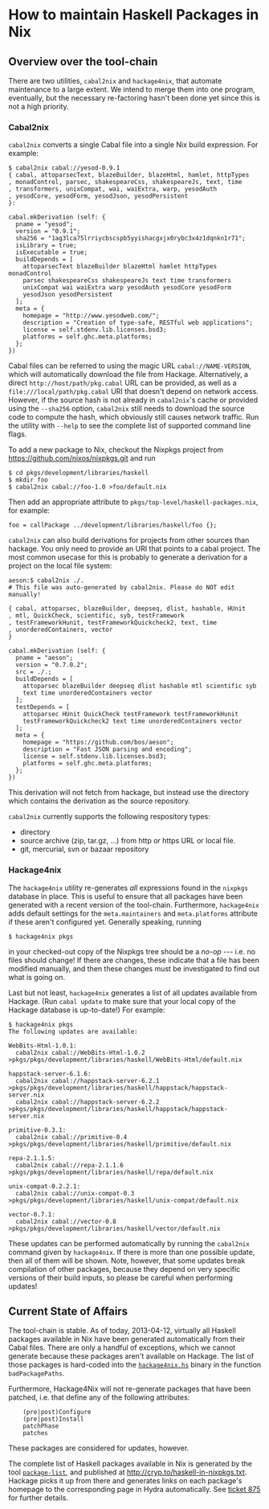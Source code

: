How to maintain Haskell Packages in Nix
=======================================

## Overview over the tool-chain

There are two utilities, `cabal2nix` and `hackage4nix`, that automate
maintenance to a large extent. We intend to merge them into one program,
eventually, but the necessary re-factoring hasn't been done yet since
this is not a high priority.

### Cabal2nix

`cabal2nix` converts a single Cabal file into a single Nix build
expression. For example:

    $ cabal2nix cabal://yesod-0.9.1
    { cabal, attoparsecText, blazeBuilder, blazeHtml, hamlet, httpTypes
    , monadControl, parsec, shakespeareCss, shakespeareJs, text, time
    , transformers, unixCompat, wai, waiExtra, warp, yesodAuth
    , yesodCore, yesodForm, yesodJson, yesodPersistent
    }:

    cabal.mkDerivation (self: {
      pname = "yesod";
      version = "0.9.1";
      sha256 = "1ag3lca75lrriycbscspb5yyishacgxjx0rybc3x4z1dqnkn1r71";
      isLibrary = true;
      isExecutable = true;
      buildDepends = [
        attoparsecText blazeBuilder blazeHtml hamlet httpTypes monadControl
        parsec shakespeareCss shakespeareJs text time transformers
        unixCompat wai waiExtra warp yesodAuth yesodCore yesodForm
        yesodJson yesodPersistent
      ];
      meta = {
        homepage = "http://www.yesodweb.com/";
        description = "Creation of type-safe, RESTful web applications";
        license = self.stdenv.lib.licenses.bsd3;
        platforms = self.ghc.meta.platforms;
      };
    })

Cabal files can be referred to using the magic URL
`cabal://NAME-VERSION`, which will automatically download the file from
Hackage. Alternatively, a direct `http://host/path/pkg.cabal` URL can be
provided, as well as a `file:///local/path/pkg.cabal` URI that doesn't
depend on network access. However, if the source hash is not already in `cabal2nix`'s cache or
provided using the `--sha256` option, `cabal2nix` still needs to download the source code to
compute the hash, which obviously still causes network traffic.
Run the utility with `--help` to see the complete list of supported command line flags.

To add a new package to Nix, checkout the Nixpkgs project from
https://github.com/nixos/nixpkgs.git and run

    $ cd pkgs/development/libraries/haskell
    $ mkdir foo
    $ cabal2nix cabal://foo-1.0 >foo/default.nix

Then add an appropriate attribute to
`pkgs/top-level/haskell-packages.nix`, for example:

    foo = callPackage ../development/libraries/haskell/foo {};

`cabal2nix` can also build derivations for projects from other
sources than hackage. You only need to provide an URI that points
to a cabal project. The most common usecase for this is probably to
generate a derivation for a project on the local file system:

    aeson:$ cabal2nix ./.
    # This file was auto-generated by cabal2nix. Please do NOT edit manually!

    { cabal, attoparsec, blazeBuilder, deepseq, dlist, hashable, HUnit
    , mtl, QuickCheck, scientific, syb, testFramework
    , testFrameworkHunit, testFrameworkQuickcheck2, text, time
    , unorderedContainers, vector
    }

    cabal.mkDerivation (self: {
      pname = "aeson";
      version = "0.7.0.2";
      src = ./.;
      buildDepends = [
        attoparsec blazeBuilder deepseq dlist hashable mtl scientific syb
        text time unorderedContainers vector
      ];
      testDepends = [
        attoparsec HUnit QuickCheck testFramework testFrameworkHunit
        testFrameworkQuickcheck2 text time unorderedContainers vector
      ];
      meta = {
        homepage = "https://github.com/bos/aeson";
        description = "Fast JSON parsing and encoding";
        license = self.stdenv.lib.licenses.bsd3;
        platforms = self.ghc.meta.platforms;
      };
    })

This derivation will not fetch from hackage, but instead use the directory which
contains the derivation as the source repository.

`cabal2nix` currently supports the following respository types:

* directory
* source archive (zip, tar.gz, ...) from http or https URL or local file.
* git, mercurial, svn or bazaar repository

### Hackage4nix

The `hackage4nix` utility re-generates *all* expressions found in the
`nixpkgs` database in place. This is useful to ensure that all packages
have been generated with a recent version of the tool-chain.
Furthermore, `hackage4nix` adds default settings for the
`meta.maintainers` and `meta.platforms` attribute if these aren't
configured yet. Generally speaking, running

    $ hackage4nix pkgs

in your checked-out copy of the Nixpkgs tree should be a *no-op* ---
i.e. no files should change! If there are changes, these indicate that a
file has been modified manually, and then these changes must be
investigated to find out what is going on.

Last but not least, `hackage4nix` generates a list of all updates
available from Hackage. (Run `cabal update` to make sure that your local
copy of the Hackage database is up-to-date!) For example:

    $ hackage4nix pkgs
    The following updates are available:

    WebBits-Html-1.0.1:
      cabal2nix cabal://WebBits-Html-1.0.2 >pkgs/pkgs/development/libraries/haskell/WebBits-Html/default.nix

    happstack-server-6.1.6:
      cabal2nix cabal://happstack-server-6.2.1 >pkgs/pkgs/development/libraries/haskell/happstack/happstack-server.nix
      cabal2nix cabal://happstack-server-6.2.2 >pkgs/pkgs/development/libraries/haskell/happstack/happstack-server.nix

    primitive-0.3.1:
      cabal2nix cabal://primitive-0.4 >pkgs/pkgs/development/libraries/haskell/primitive/default.nix

    repa-2.1.1.5:
      cabal2nix cabal://repa-2.1.1.6 >pkgs/pkgs/development/libraries/haskell/repa/default.nix

    unix-compat-0.2.2.1:
      cabal2nix cabal://unix-compat-0.3 >pkgs/pkgs/development/libraries/haskell/unix-compat/default.nix

    vector-0.7.1:
      cabal2nix cabal://vector-0.8 >pkgs/pkgs/development/libraries/haskell/vector/default.nix

These updates can be performed automatically by running the `cabal2nix`
command given by `hackage4nix`. If there is more than one possible
update, then all of them will be shown. Note, however, that some updates
break compilation of other packages, because they depend on very
specific versions of their build inputs, so please be careful when
performing updates!

## Current State of Affairs

The tool-chain is stable. As of today, 2013-04-12, virtually all Haskell
packages available in Nix have been generated automatically from their
Cabal files. There are only a handful of exceptions, which we cannot
generate because these packages aren't available on Hackage. The list of
those packages is hard-coded into the
[`hackage4nix.hs`](https://github.com/NixOS/cabal2nix/blob/master/src/hackage4nix.hs)
binary in the function `badPackagePaths`.

Furthermore, Hackage4Nix will not re-generate packages that have been
patched, i.e. that define any of the following attributes:

        (pre|post)Configure
        (pre|post)Install
        patchPhase
        patches

These packages are considered for updates, however.

The complete list of Haskell packages available in Nix is generated by
the tool [`package-list`](http://github.com/peti/package-list),
and published at <http://cryp.to/haskell-in-nixpkgs.txt>. Hackage picks
it up from there and generates links on each package's homepage to the
corresponding page in Hydra automatically. See [ticket
875](http://www.haskell.org/pipermail/cabal-devel/2011-August/007714.html) for further
details.
